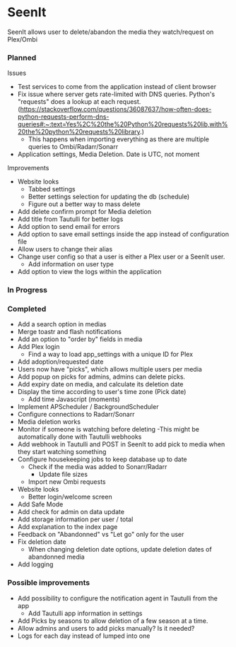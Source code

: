 # SeenIt
SeenIt allows user to delete/abandon the media they watch/request on Plex/Ombi

### Planned
Issues
- Test services to come from the application instead of client browser
- Fix issue where server gets rate-limited with DNS queries. Python's "requests" does a lookup at each request. (https://stackoverflow.com/questions/36087637/how-often-does-python-requests-perform-dns-queries#:~:text=Yes%2C%20the%20Python%20requests%20lib,with%20the%20python%20requests%20library.)
    - This happens when importing everything as there are multiple queries to Ombi/Radarr/Sonarr
- Application settings, Media Deletion. Date is UTC, not moment

Improvements
- Website looks
    - Tabbed settings
    - Better settings selection for updating the db (schedule)
    - Figure out a better way to mass delete
- Add delete confirm prompt for Media deletion
- Add title from Tautulli for better logs
- Add option to send email for errors
- Add option to save email settings inside the app instead of configuration file
- Allow users to change their alias
- Change user config so that a user is either a Plex user or a SeenIt user.
    - Add information on user type
- Add option to view the logs within the application

### In Progress


### Completed
- Add a search option in medias
- Merge toastr and flash notifications
- Add an option to "order by" fields in media
- Add Plex login
    - Find a way to load app_settings with a unique ID for Plex
- Add adoption/requested date
- Users now have "picks", which allows multiple users per media
- Add popup on picks for admins, admins can delete picks.
- Add expiry date on media, and calculate its deletion date
- Display the time according to user's time zone (Pick date)
    - Add time Javascript (moments)
- Implement APScheduler / BackgroundScheduler
- Configure connections to Radarr/Sonarr
- Media deletion works
- Monitor if someone is watching before deleting
    -This might be automatically done with Tautulli webhooks
- Add webhook in Tautulli and POST in SeenIt to add pick to media when they start watching something
- Configure housekeeping jobs to keep database up to date
    - Check if the media was added to Sonarr/Radarr
        - Update file sizes
    - Import new Ombi requests
- Website looks
    - Better login/welcome screen
- Add Safe Mode
- Add check for admin on data update
- Add storage information per user / total
- Add explanation to the index page
- Feedback on "Abandonned" vs "Let go" only for the user
- Fix deletion date
    - When changing deletion date options, update deletion dates of abandonned media
- Add logging

### Possible improvements
- Add possibility to configure the notification agent in Tautulli from the app
    - Add Tautulli app information in settings
- Add Picks by seasons to allow deletion of a few season at a time.
- Allow admins and users to add picks manually? Is it needed?
- Logs for each day instead of lumped into one